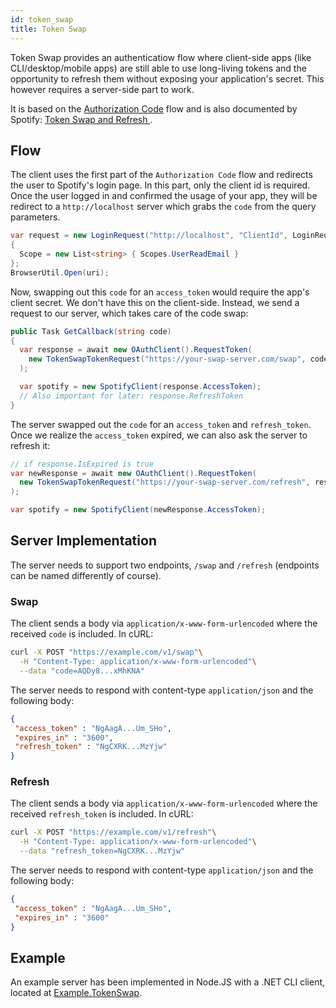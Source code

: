 ```yaml
---
id: token_swap
title: Token Swap
---
```


Token Swap provides an authenticatiow flow where client-side apps (like CLI/desktop/mobile apps) are still able to use long-living tokens and the opportunity to refresh them without exposing your application's secret. This however requires a server-side part to work.

It is based on the [Authorization Code](authorization_code.md) flow and is also documented by Spotify: [Token Swap and Refresh ](https://developer.spotify.com/documentation/ios/guides/token-swap-and-refresh/).

## Flow

The client uses the first part of the `Authorization Code` flow and redirects the user to Spotify's login page. In this part, only the client id is required. Once the user logged in and confirmed the usage of your app, they will be redirect to a `http://localhost` server which grabs the `code` from the query parameters.

```csharp
var request = new LoginRequest("http://localhost", "ClientId", LoginRequest.ResponseType.Code)
{
  Scope = new List<string> { Scopes.UserReadEmail }
};
BrowserUtil.Open(uri);
```

Now, swapping out this `code` for an `access_token` would require the app's client secret. We don't have this on the client-side. Instead, we send a request to our server, which takes care of the code swap:

```csharp
public Task GetCallback(string code)
{
  var response = await new OAuthClient().RequestToken(
    new TokenSwapTokenRequest("https://your-swap-server.com/swap", code)
  );

  var spotify = new SpotifyClient(response.AccessToken);
  // Also important for later: response.RefreshToken
}
```

The server swapped out the `code` for an `access_token` and `refresh_token`. Once we realize the `access_token` expired, we can also ask the server to refresh it:

```csharp
// if response.IsExpired is true
var newResponse = await new OAuthClient().RequestToken(
  new TokenSwapTokenRequest("https://your-swap-server.com/refresh", response.RefreshToken)
);

var spotify = new SpotifyClient(newResponse.AccessToken);
```

## Server Implementation

The server needs to support two endpoints, `/swap` and `/refresh` (endpoints can be named differently of course).

### Swap

The client sends a body via `application/x-www-form-urlencoded` where the received `code` is included. In cURL:

```bash
curl -X POST "https://example.com/v1/swap"\
  -H "Content-Type: application/x-www-form-urlencoded"\
  --data "code=AQDy8...xMhKNA"
```

The server needs to respond with content-type `application/json` and the following body:

```json
{
 "access_token" : "NgAagA...Um_SHo",
 "expires_in" : "3600",
 "refresh_token" : "NgCXRK...MzYjw"
}
```

### Refresh

The client sends a body via `application/x-www-form-urlencoded` where the received `refresh_token` is included. In cURL:

```bash
curl -X POST "https://example.com/v1/refresh"\
  -H "Content-Type: application/x-www-form-urlencoded"\
  --data "refresh_token=NgCXRK...MzYjw"
```

The server needs to respond with content-type `application/json` and the following body:

```json
{
 "access_token" : "NgAagA...Um_SHo",
 "expires_in" : "3600"
}
```


## Example

An example server has been implemented in Node.JS with a .NET CLI client, located at [Example.TokenSwap](https://github.com/JohnnyCrazy/SpotifyAPI-NET/tree/master/SpotifyAPI.Web.Examples/Example.TokenSwap).
